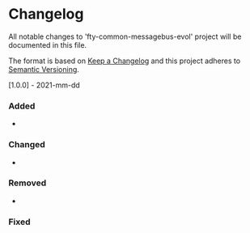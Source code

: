 # Changelog
All notable changes to 'fty-common-messagebus-evol' project will be documented in this file.

The format is based on [Keep a Changelog](http://keepachangelog.com/)
and this project adheres to [Semantic Versioning](http://semver.org/).

[1.0.0] - 2021-mm-dd
### Added
  -
### Changed
  -
### Removed
  -
### Fixed

